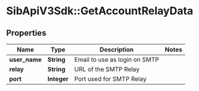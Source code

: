 # SibApiV3Sdk::GetAccountRelayData

## Properties
Name | Type | Description | Notes
------------ | ------------- | ------------- | -------------
**user_name** | **String** | Email to use as login on SMTP | 
**relay** | **String** | URL of the SMTP Relay | 
**port** | **Integer** | Port used for SMTP Relay | 


